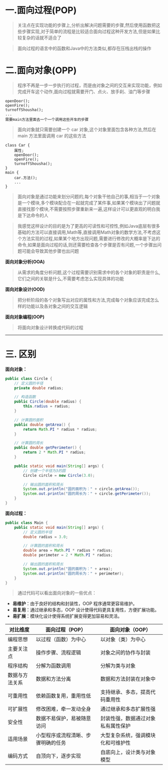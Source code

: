 
# 一.面向过程(POP)

>关注点在实现功能的步骤上,分析出解决问题需要的步骤,然后使用函数把这些步骤实现,对于简单的流程是比较适合面向过程这种开发方法,但是如果比较复杂的话就不适合了

>面向过程的语言中的函数和Java中的方法类似,都存在压栈出栈的操作


# 二.面向对象(OPP)

>程序不再是一步一步执行的过程，而是由对象之间的交互来实现功能，例如完成开车这个动作,面向过程就需要开门、点火、放手刹、油门等步骤

```
openDoor();
openFire();
turnoffShousha();
...
需要main方法里面去一个一个调用这些开车的步骤
```

>面向对象就只需要创建一个 car 对象,这个对象里面包含各种方法,然后在 main 方法里面调用 car 的这些方法

```
class Car {
	属性;
	openDoor();
	openFire();
	turnoffShousha();
}
main {
	car.方法();
	...
}
```

>面向对象是通过功能来划分问题的,每个对象干他自己的事,相当于一个对象是一个模块,多个模块配合在一起就完成了某件事,如果某个模块出了问题就直接找那个模块,不需要按照步骤重新来一遍,这样设计可以更直观的明白我是下达命令的人

>我感觉这样设计的目的是为了更高的可读性和可控性,例如Java底层有很多基础的方法可以直接调用,Math等,直接调用Math对象的数学方法,不考虑这个方法实现的过程,如果某个地方出现问题,需要进行修改的大概率是下达的命令,如果是面向过程的话,则还需要检查各个步骤是否有问题,一个步骤出问题可能会导致其他步骤也出问题

**面向对象分析(OOA)**

>从需求的角度分析问题,这个过程需要识别需求中的各个对象的职责是什么,它们之间的关联是什么,不需要考虑怎么实现具体的功能


**面向对象设计(OOD)**

>把分析阶段的各个对象写出对应的属性和方法,完成每个对象应该完成怎么样的功能以及各对象之间的交互逻辑


**面向对象编程(OOP)**

>将面向对象设计转换成代码的过程

****
# 三. 区别

**面向对象：**

```java
public class Circle {
    // 定义圆的半径
    private double radius;

    // 构造函数
    public Circle(double radius) {
        this.radius = radius;
    }

    // 计算圆的面积
    public double getArea() {
        return Math.PI * radius * radius;
    }

    // 计算圆的周长
    public double getPerimeter() {
        return 2 * Math.PI * radius;
    }

    public static void main(String[] args) {
        // 创建一个半径为3的圆
        Circle circle = new Circle(3.0);

        // 输出圆的面积和周长
        System.out.println("圆的面积为：" + circle.getArea());
        System.out.println("圆的周长为：" + circle.getPerimeter());
    }
}
```

**面向过程：**

```java
public class Main {
    public static void main(String[] args) {
        // 定义圆的半径
        double radius = 3.0;

        // 计算圆的面积和周长
        double area = Math.PI * radius * radius;
        double perimeter = 2 * Math.PI * radius;

        // 输出圆的面积和周长
        System.out.println("圆的面积为：" + area);
        System.out.println("圆的周长为：" + perimeter);
    }
}
```

>通过代码可以看出面向对象的一些优点：

- **易维护**：由于良好的结构和封装性，OOP 程序通常更容易维护。
- **易复用**：通过继承和多态，OOP 设计使得代码更具复用性，方便扩展功能。
- **易扩展**：模块化设计使得系统扩展变得更加容易和灵活。

| 对比维度    | 面向过程（POP）         | 面向对象（OOP）         |
| ------- | ----------------- | ----------------- |
| 编程思想    | 以过程（函数）为中心        | 以对象（类）为中心         |
| 主要关注点   | 操作步骤、流程逻辑         | 对象之间的协作与封装        |
| 程序结构    | 分解为函数调用           | 分解为类与对象           |
| 数据与方法关系 | 数据和方法分离           | 数据和方法封装在对象中       |
| 可重用性    | 依赖函数复用，重用性低       | 支持继承、多态，提高代码重用性   |
| 可扩展性    | 修改困难，牵一发动全身       | 通过继承和多态扩展性强       |
| 安全性     | 数据不易保护，易被随意访问     | 封装性强，数据通过对象私有属性保护 |
| 适用场景    | 小型程序或流程清晰、步骤明确的任务 | 大型复杂系统，强调模块化和可维护性 |
| 编码方式    | 自顶向下，逐步实现         | 自底向上，设计类与对象模型     |
